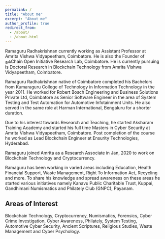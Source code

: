 ```yaml
---
permalink: /
title: "About me"
excerpt: "About me"
author_profile: true
redirect_from: 
  - /about/
  - /about.html
---
```

Ramaguru Radhakrishnan currently working as Assistant Professor at Amrita Vishwa Vidyapeetham, Coimbatore. He is also the Founder of நம்Chain Open Initiative Research Lab, Coimbatore. He is currently pursuing is Doctoral Research in Blockchain Technology from Amrita Vishwa Vidyapeetham, Coimbatore.

Ramaguru Radhakrishnan native of Coimbatore completed his Bachelors from Kumaraguru College of Technology in Information Technology in the year 2011. He worked for Robert Bosch Engineering and Business Solutions Private Ltd, Coimbatore as Senior Software Engineer in the area of System Testing and Test Automation for Automotive Infotainment Units. He also served in the same role at Harman International, Bengaluru for a shorter duration. 

Due to his interest towards Research and Teaching, he started Aksharam Training Academy and started his full time Masters in Cyber Security at Amrita Vishwa Vidyapeetham, Coimbatore. Post completion of the course he worked as Lead Blockchain Engineer at Ensurity Technologies, Hyderabad. 

Ramaguru joined Amrita as a Research Associate in Jan, 2020 to work on Blockchain Technology and Cryptocurrency.

Ramaguru has been working in varied areas including Education, Health Financial Support, Waste Management, Right To Information Act, Recycling and more. To share his knowledge and spread awareness on these areas he started various initiatives namely Kanavu Public Charitable Trust, Kuppai, Gandhimani Numismatics and Philately Club (GNPC), Payanam. 

Areas of Interest
------
Blockchain Technology, Cryptocurrency, Numismatics, Forensics, Cyber Crime Investigation, Cyber Awareness, Philately, System Testing, Automotive Cyber Security, Ancient Scriptures, Religious Studies, Waste Management and Cyber Psychology.
